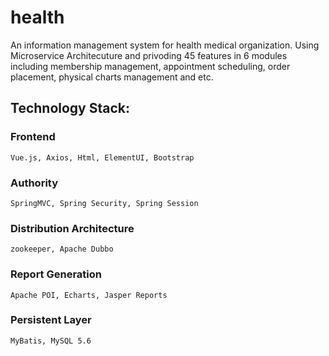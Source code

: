 # health
An information management system for health medical organization.
Using Microservice Architecuture and privoding 45 features in 6 modules including membership management, appointment scheduling, order placement, physical charts management and etc.
## Technology Stack:
  ### Frontend
    Vue.js, Axios, Html, ElementUI, Bootstrap
  ### Authority
    SpringMVC, Spring Security, Spring Session
  ### Distribution Architecture
    zookeeper, Apache Dubbo
  ### Report Generation 
    Apache POI, Echarts, Jasper Reports
  ### Persistent Layer
    MyBatis, MySQL 5.6 
